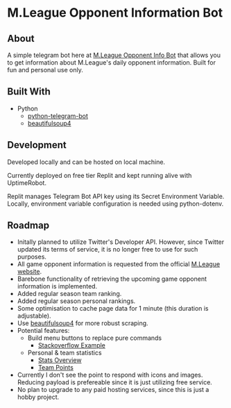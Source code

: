 # M.League Opponent Information Bot

## About
A simple telegram bot here at [M.League Opponent Info Bot](https://t.me/zincatz_bot) that allows you to get information about M.League's daily opponent information. Built for fun and personal use only.

## Built With
- Python
  - [python-telegram-bot](https://github.com/python-telegram-bot/python-telegram-bot)
  - [beautifulsoup4](https://pypi.org/project/beautifulsoup4/)

## Development

Developed locally and can be hosted on local machine.

Currently deployed on free tier Replit and kept running alive with UptimeRobot.

Replit manages Telegram Bot API key using its Secret Environment Variable. Locally, environment variable configuration is needed using python-dotenv.

## Roadmap
- Initally planned to utilize Twitter's Developer API. However, since Twitter updated its terms of service, it is no longer free to use for such purposes.
- All game opponent information is requested from the official [M.League website](https://m-league.jp/).
- Barebone functionality of retrieving the upcoming game opponent information is implemented.
- Added regular season team ranking.
- Added regular season personal rankings.
- Some optimisation to cache page data for 1 minute (this duration is adjustable).
- Use [beautifulsoup4](https://pypi.org/project/beautifulsoup4/) for more robust scraping.
- Potential features:
  - Build menu buttons to replace pure commands
    - [Stackoverflow Example](https://stackoverflow.com/questions/51125356/proper-way-to-build-menus-with-python-telegram-bot)
  - Personal & team statistics
    - [Stats Overview](https://m-league.jp/stats)
    - [Team Points](https://m-league.jp/points)
- Currently I don't see the point to respond with icons and images. Reducing payload is prefereable since it is just utilizing free service.
- No plan to upgrade to any paid hosting services, since this is just a hobby project.